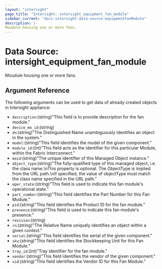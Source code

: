 ```yaml
---
layout: "intersight"
page_title: "Intersight: intersight_equipment_fan_module"
sidebar_current: "docs-intersight-data-source-equipmentFanModule"
description: |-
Moudule housing one or more fans.
---
```


# Data Source: intersight_equipment_fan_module
Moudule housing one or more fans.
## Argument Reference
The following arguments can be used to get data of already created objects in Intersight appliance:
* `description`:(string)"This field is to provide description for the fan module."
* `device_mo_id`:(string)
* `dn`:(string)"The Distinguished Name unambiguously identifies an object in the system."
* `model`:(string)"This field identifies the model of the given component."
* `module_id`:(int)"This field acts as the identifier for this particular Module, within the Fabric Interconnect."
* `moid`:(string)"The unique identifier of this Managed Object instance."
* `object_type`:(string)"The fully-qualified type of this managed object, i.e. the class name.\nThis property is optional. The ObjectType is implied from the URL path.\nIf specified, the value of objectType must match the class name specified in the URL path."
* `oper_state`:(string)"This field is used to indicate this fan module's operational state."
* `part_number`:(string)"This field identifies the Part Number for this Fan Module."
* `pid`:(string)"This field identifies the Product ID for the fan module."
* `presence`:(string)"This field is used to indicate this fan module's presence."
* `revision`:(string)
* `rn`:(string)"The Relative Name uniquely identifies an object within a given context."
* `serial`:(string)"This field identifies the serial of the given component."
* `sku`:(string)"This field identifies the Stockkeeping Unit for this Fan Module."
* `tray_id`:(int)"Tray identifier for the fan module."
* `vendor`:(string)"This field identifies the vendor of the given component."
* `vid`:(string)"This field identifies the Vendor ID for this Fan Module."
